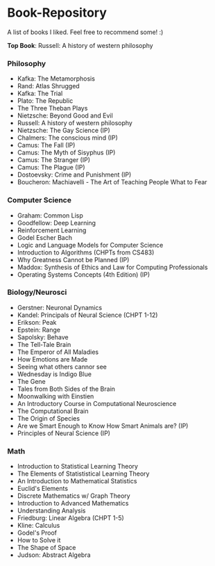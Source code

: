 # Book-Repository
A list of books I liked. Feel free to recommend some! :)

**Top Book**: Russell: A history of western philosophy


### Philosophy
- Kafka: The Metamorphosis
- Rand: Atlas Shrugged
- Kafka: The Trial
- Plato: The Republic
- The Three Theban Plays
- Nietzsche: Beyond Good and Evil
- Russell: A history of western philosophy
- Nietzsche: The Gay Science       (IP)
- Chalmers: The conscious mind     (IP)
- Camus: The Fall                  (IP)
- Camus: The Myth of Sisyphus      (IP)
- Camus: The Stranger              (IP)
- Camus: The Plague                (IP)
- Dostoevsky: Crime and Punishment (IP)
- Boucheron: Machiavelli - The Art of Teaching People What to Fear

### Computer Science
- Graham: Common Lisp
- Goodfellow: Deep Learning
- Reinforcement Learning
- Godel Escher Bach
- Logic and Language Models for Computer Science
- Introduction to Algorithms (CHPTs from CS483)
- Why Greatness Cannot be Planned (IP)
- Maddox: Synthesis of Ethics and Law for Computing Professionals
- Operating Systems Concepts (4th Edition) (IP)

### Biology/Neurosci
- Gerstner: Neuronal Dynamics
- Kandel: Principals of Neural Science (CHPT 1-12)
- Erikson: Peak
- Epstein: Range
- Sapolsky: Behave
- The Tell-Tale Brain
- The Emperor of All Maladies
- How Emotions are Made
- Seeing what others cannor see
- Wednesday is Indigo Blue
- The Gene
- Tales from Both Sides of the Brain
- Moonwalking with Einstien
- An Introductory Course in Computational Neuroscience
- The Computational Brain
- The Origin of Species
- Are we Smart Enough to Know How Smart Animals are? (IP)
- Principles of Neural Science (IP)

### Math
- Introduction to Statistical Learning Theory
- The Elements of Statististical Learning Theory
- An Introduction to Mathematical Statistics
- Euclid's Elements
- Discrete Mathematics w/ Graph Theory
- Introduction to Advanced Mathematics
- Understanding Analysis
- Friedburg: Linear Algebra (CHPT 1-5)
- Kline: Calculus
- Godel's Proof
- How to Solve it
- The Shape of Space
- Judson: Abstract Algebra 


